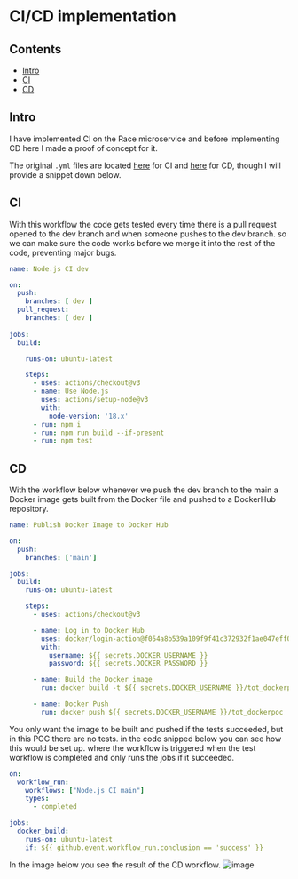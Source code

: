 # CI/CD implementation
## Contents
- [Intro](#intro)
- [CI](#ci)
- [CD](#cd)
## Intro
I have implemented CI on the Race microservice and before implementing CD here I made a proof of concept for it.

The original ```.yml``` files are located [here](https://github.com/TotalTactician/TOT_RaceManagement/tree/dev/.github/workflows) for CI and [here](https://github.com/TotalTactician/TOT_DockerPOC/tree/main/.github/workflows) for CD, though I will provide a snippet down below.

## CI
With this workflow the code gets tested every time there is a pull request opened to the dev branch and when someone pushes to the dev branch.
so we can make sure the code works before we merge it into the rest of the code, preventing major bugs.
```yaml
name: Node.js CI dev

on: 
  push: 
    branches: [ dev ]
  pull_request:
    branches: [ dev ]
    
jobs:
  build:

    runs-on: ubuntu-latest

    steps:
      - uses: actions/checkout@v3
      - name: Use Node.js
        uses: actions/setup-node@v3
        with:
          node-version: '18.x'
      - run: npm i
      - run: npm run build --if-present
      - run: npm test
```

## CD
With the workflow below whenever we push the dev branch to the main a Docker image gets built from the Docker file and pushed to a DockerHub repository.
```yaml
name: Publish Docker Image to Docker Hub

on:
  push:
    branches: ['main']

jobs:
  build:
    runs-on: ubuntu-latest

    steps:
      - uses: actions/checkout@v3

      - name: Log in to Docker Hub
        uses: docker/login-action@f054a8b539a109f9f41c372932f1ae047eff08c9
        with:
          username: ${{ secrets.DOCKER_USERNAME }}
          password: ${{ secrets.DOCKER_PASSWORD }}

      - name: Build the Docker image
        run: docker build -t ${{ secrets.DOCKER_USERNAME }}/tot_dockerpoc -f TOT_DockerPOC/Dockerfile ./ --no-cache

      - name: Docker Push
        run: docker push ${{ secrets.DOCKER_USERNAME }}/tot_dockerpoc
```
You only want the image to be built and pushed if the tests succeeded, but in this POC there are no tests. in the code snipped below you can see how this would be set up. 
where the workflow is triggered when the test workflow is completed and only runs the jobs if it succeeded.
```yaml
on:
  workflow_run:
    workflows: ["Node.js CI main"]
    types:
      - completed

jobs:
  docker_build:
    runs-on: ubuntu-latest
    if: ${{ github.event.workflow_run.conclusion == 'success' }}
```
In the image below you see the result of the CD workflow.
![image](https://github.com/TotalTactician/Documentation/assets/81526735/9a553adf-2816-4a39-aada-27d603a42858)
